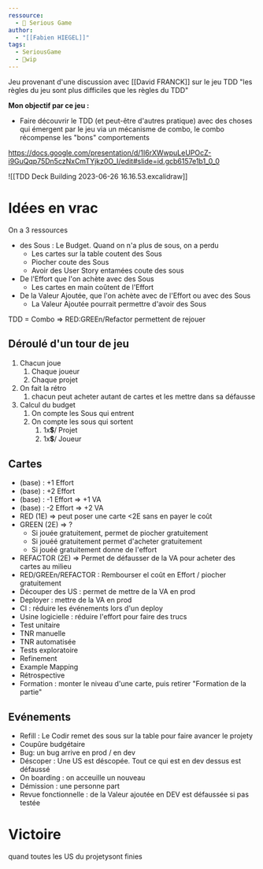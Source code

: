 ```yaml
---
ressource:
  - 🧩 Serious Game
author:
  - "[[Fabien HIEGEL]]"
tags:
  - SeriousGame
  - 🚧wip
---
```

Jeu provenant d'une discussion avec [[David FRANCK]] sur le jeu TDD "les règles du jeu sont plus difficiles que les règles du TDD"

**Mon objectif par ce jeu :** 
- Faire découvrir le TDD (et peut-être d'autres pratique) avec des choses qui émergent par le jeu via un mécanisme de combo, le combo récompense les "bons" comportements

https://docs.google.com/presentation/d/1I6rXWwpuLeUPOcZ-i9GuQqp75Dn5czNxCmTYjkz0O_I/edit#slide=id.gcb6157e1b1_0_0

![[TDD Deck Building 2023-06-26 16.16.53.excalidraw]]
# Idées en vrac

On a 3 ressources
- des Sous : Le Budget. Quand on n'a plus de sous, on a perdu
	- Les cartes sur la table coutent des Sous
	- Piocher coute des Sous 
	- Avoir des User Story entamées coute des sous
- De l'Effort que l'on achète avec des Sous
	- Les cartes en main coûtent de l'Effort
- De la Valeur Ajoutée, que l'on achète avec de l'Effort ou avec des Sous
	- La Valeur Ajoutée pourrait permettre d'avoir des Sous

TDD = Combo
=> RED:GREEn/Refactor permettent de rejouer

## Déroulé d'un tour de jeu

1. Chacun joue
	1. Chaque joueur
	2. Chaque projet
2. On fait la rétro
	1. chacun peut acheter autant de cartes et les mettre dans sa défausse
3. Calcul du budget
	1. On compte les Sous qui entrent
	2. On compte les sous qui sortent
		1. 1x💲/ Projet
		2. 1x💲/ Joueur

## Cartes

- (base) : +1 Effort
- (base) : +2 Effort
- (base) : -1 Effort => +1 VA
- (base) : -2 Effort => +2 VA
- RED (1E) => peut poser une carte <2E sans en payer le coût
- GREEN (2E) => ?
	- Si jouée gratuitement, permet de piocher gratuitement
	- Si jouéé gratuitement permet d'acheter gratuitement
	- Si jouéé gratuitement donne de l'effort
- REFACTOR (2E) => Permet de défausser de la VA pour acheter des cartes au milieu
- RED/GREEn/REFACTOR : Rembourser el coût en Effort / piocher gratuitement
- Découper des US : permet de mettre de la VA en prod
- Deployer : mettre de la VA en prod
- CI : réduire les événements lors d'un deploy
- Usine logicielle : réduire l'effort pour faire des trucs
- Test unitaire
- TNR manuelle
- TNR automatisée
- Tests exploratoire
- Refinement
- Example Mapping
- Rétrospective
- Formation : monter le niveau d'une carte, puis retirer "Formation de la partie"

## Evénements
- Refill : Le Codir remet des sous sur la table pour faire avancer le projety
- Coupûre budgétaire
- Bug: un bug arrive en prod / en dev
- Déscoper : Une US est déscopée. Tout ce qui est en dev dessus est défaussé
- On boarding : on acceuille un nouveau
- Démission : une personne part
- Revue fonctionnelle : de la Valeur ajoutée en DEV est défaussée si pas testée

# Victoire
quand toutes les US du projetysont finies